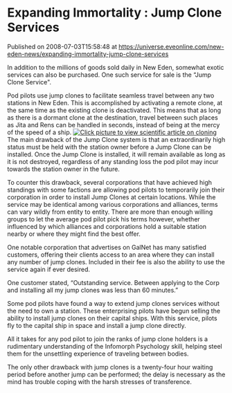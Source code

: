 # Expanding Immortality : Jump Clone Services
Published on 2008-07-03T15:58:48 at https://universe.eveonline.com/new-eden-news/expanding-immortality-jump-clone-services

In addition to the millions of goods sold daily in New Eden, somewhat exotic services can also be purchased. One such service for sale is the “Jump Clone Service". 

Pod pilots use jump clones to facilitate seamless travel between any two stations in New Eden. This is accomplished by activating a remote clone, at the same time as the existing clone is deactivated. This means that as long as there is a dormant clone at the destination, travel between such places as Jita and Rens can be handled in seconds, instead of being at the mercy of the speed of a ship. [![Click picture to view scientific article on cloning](http://www.eve-ic.net/media/articles/2239/clonesthumb.png)](http://www.eve-ic.net/media/igbd/igbd.php?faction=ic&url=http%3A%2F%2Fwww.eve-online.com%2Fbackground%2Feggers%2Fegg_02.asp) The main drawback of the Jump Clone system is that an extraordinarily high status must be held with the station owner before a Jump Clone can be installed. Once the Jump Clone is installed, it will remain available as long as it is not destroyed, regardless of any standing loss the pod pilot may incur towards the station owner in the future. 

To counter this drawback, several corporations that have achieved high standings with some factions are allowing pod pilots to temporarily join their corporation in order to install Jump Clones at certain locations. While the service may be identical among various corporations and alliances, terms can vary wildly from entity to entity. There are more than enough willing groups to let the average pod pilot pick his terms however, whether influenced by which alliances and corporations hold a suitable station nearby or where they might find the best offer. 

One notable corporation that advertises on GalNet has many satisfied customers, offering their clients access to an area where they can install any number of jump clones. Included in their fee is also the ability to use the service again if ever desired. 

One customer stated, “Outstanding service. Between applying to the Corp and installing all my jump clones was less than 60 minutes.” 

Some pod pilots have found a way to extend jump clones services without the need to own a station. These enterprising pilots have begun selling the ability to install jump clones on their capital ships. With this service, pilots fly to the capital ship in space and install a jump clone directly. 

All it takes for any pod pilot to join the ranks of jump clone holders is a rudimentary understanding of the Infomorph Psychology skill, helping steel them for the unsettling experience of traveling between bodies. 

The only other drawback with jump clones is a twenty-four hour waiting period before another jump can be performed; the delay is necessary as the mind has trouble coping with the harsh stresses of transference.
